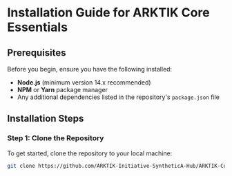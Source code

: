 # Installation Guide for ARKTIK Core Essentials

## Prerequisites

Before you begin, ensure you have the following installed:
- **Node.js** (minimum version 14.x recommended)
- **NPM** or **Yarn** package manager
- Any additional dependencies listed in the repository's `package.json` file

## Installation Steps

### Step 1: Clone the Repository
To get started, clone the repository to your local machine:
```bash
git clone https://github.com/ARKTIK-Initiative-SyntheticA-Hub/ARKTIK-Core-Essentials.git
